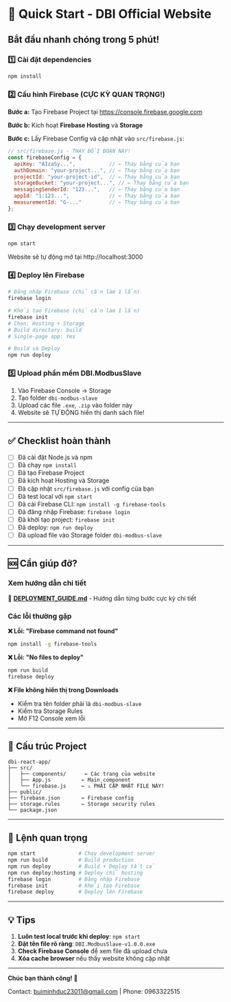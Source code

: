 # 🚀 Quick Start - DBI Official Website

## Bắt đầu nhanh chóng trong 5 phút!

### 1️⃣ Cài đặt dependencies

```bash
npm install
```

### 2️⃣ Cấu hình Firebase (CỰC KỲ QUAN TRỌNG!)

**Bước a:** Tạo Firebase Project tại https://console.firebase.google.com

**Bước b:** Kích hoạt **Firebase Hosting** và **Storage**

**Bước c:** Lấy Firebase Config và cập nhật vào `src/firebase.js`:

```javascript
// src/firebase.js - THAY ĐỔI ĐOẠN NÀY!
const firebaseConfig = {
  apiKey: "AIzaSy...",           // ← Thay bằng của bạn
  authDomain: "your-project...", // ← Thay bằng của bạn
  projectId: "your-project-id",  // ← Thay bằng của bạn
  storageBucket: "your-project...", // ← Thay bằng của bạn
  messagingSenderId: "123...",   // ← Thay bằng của bạn
  appId: "1:123...",             // ← Thay bằng của bạn
  measurementId: "G-..."         // ← Thay bằng của bạn
};
```

### 3️⃣ Chạy development server

```bash
npm start
```

Website sẽ tự động mở tại http://localhost:3000

### 4️⃣ Deploy lên Firebase

```bash
# Đăng nhập Firebase (chỉ cần làm 1 lần)
firebase login

# Khởi tạo Firebase (chỉ cần làm 1 lần)
firebase init
# Chọn: Hosting + Storage
# Build directory: build
# Single-page app: Yes

# Build và Deploy
npm run deploy
```

### 5️⃣ Upload phần mềm DBI.ModbusSlave

1. Vào Firebase Console → Storage
2. Tạo folder `dbi-modbus-slave`
3. Upload các file `.exe`, `.zip` vào folder này
4. Website sẽ TỰ ĐỘNG hiển thị danh sách file!

---

## ✅ Checklist hoàn thành

- [ ] Đã cài đặt Node.js và npm
- [ ] Đã chạy `npm install`
- [ ] Đã tạo Firebase Project
- [ ] Đã kích hoạt Hosting và Storage
- [ ] Đã cập nhật `src/firebase.js` với config của bạn
- [ ] Đã test local với `npm start`
- [ ] Đã cài Firebase CLI: `npm install -g firebase-tools`
- [ ] Đã đăng nhập Firebase: `firebase login`
- [ ] Đã khởi tạo project: `firebase init`
- [ ] Đã deploy: `npm run deploy`
- [ ] Đã upload file vào Storage folder `dbi-modbus-slave`

---

## 🆘 Cần giúp đỡ?

### Xem hướng dẫn chi tiết
📖 **[DEPLOYMENT_GUIDE.md](./DEPLOYMENT_GUIDE.md)** - Hướng dẫn từng bước cực kỳ chi tiết

### Các lỗi thường gặp

**❌ Lỗi: "Firebase command not found"**
```bash
npm install -g firebase-tools
```

**❌ Lỗi: "No files to deploy"**
```bash
npm run build
firebase deploy
```

**❌ File không hiển thị trong Downloads**
- Kiểm tra tên folder phải là `dbi-modbus-slave`
- Kiểm tra Storage Rules
- Mở F12 Console xem lỗi

---

## 📁 Cấu trúc Project

```
dbi-react-app/
├── src/
│   ├── components/      ← Các trang của website
│   ├── App.js          ← Main component
│   └── firebase.js     ← ⚠️ PHẢI CẬP NHẬT FILE NÀY!
├── public/
├── firebase.json       ← Firebase config
├── storage.rules       ← Storage security rules
└── package.json
```

---

## 🎯 Lệnh quan trọng

```bash
npm start              # Chạy development server
npm run build          # Build production
npm run deploy         # Build + Deploy tất cả
npm run deploy:hosting # Deploy chỉ hosting
firebase login         # Đăng nhập Firebase
firebase init          # Khởi tạo Firebase
firebase deploy        # Deploy lên Firebase
```

---

## 💡 Tips

1. **Luôn test local trước khi deploy**: `npm start`
2. **Đặt tên file rõ ràng**: `DBI.ModbusSlave-v1.0.0.exe`
3. **Check Firebase Console** để xem file đã upload chưa
4. **Xóa cache browser** nếu thấy website không cập nhật

---

**Chúc bạn thành công! 🎉**

Contact: buiminhduc23011@gmail.com | Phone: 0963322515
